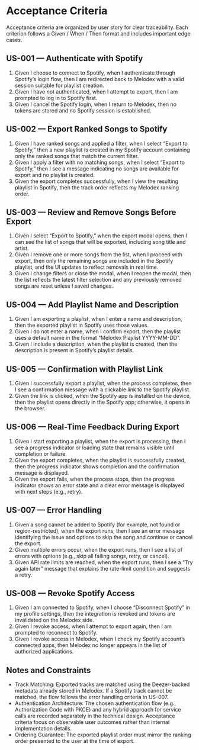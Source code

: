 # Acceptance Criteria

Acceptance criteria are organized by user story for clear traceability. Each criterion follows a Given / When / Then format and includes important edge cases.

## US-001 — Authenticate with Spotify

1. Given I choose to connect to Spotify, when I authenticate through Spotify’s login flow, then I am redirected back to Melodex with a valid session suitable for playlist creation.
2. Given I have not authenticated, when I attempt to export, then I am prompted to log in to Spotify first.
3. Given I cancel the Spotify login, when I return to Melodex, then no tokens are stored and no Spotify session is established.

## US-002 — Export Ranked Songs to Spotify

1. Given I have ranked songs and applied a filter, when I select “Export to Spotify,” then a new playlist is created in my Spotify account containing only the ranked songs that match the current filter.
2. Given I apply a filter with no matching songs, when I select “Export to Spotify,” then I see a message indicating no songs are available for export and no playlist is created.
3. Given the export completes successfully, when I view the resulting playlist in Spotify, then the track order reflects my Melodex ranking order.

## US-003 — Review and Remove Songs Before Export

1. Given I select “Export to Spotify,” when the export modal opens, then I can see the list of songs that will be exported, including song title and artist.
2. Given I remove one or more songs from the list, when I proceed with export, then only the remaining songs are included in the Spotify playlist, and the UI updates to reflect removals in real time.
3. Given I change filters or close the modal, when I reopen the modal, then the list reflects the latest filter selection and any previously removed songs are reset unless I saved changes.

## US-004 — Add Playlist Name and Description

1. Given I am exporting a playlist, when I enter a name and description, then the exported playlist in Spotify uses those values.
2. Given I do not enter a name, when I confirm export, then the playlist uses a default name in the format “Melodex Playlist YYYY-MM-DD”.
3. Given I include a description, when the playlist is created, then the description is present in Spotify’s playlist details.

## US-005 — Confirmation with Playlist Link

1. Given I successfully export a playlist, when the process completes, then I see a confirmation message with a clickable link to the Spotify playlist.
2. Given the link is clicked, when the Spotify app is installed on the device, then the playlist opens directly in the Spotify app; otherwise, it opens in the browser.

## US-006 — Real-Time Feedback During Export

1. Given I start exporting a playlist, when the export is processing, then I see a progress indicator or loading state that remains visible until completion or failure.
2. Given the export completes, when the playlist is successfully created, then the progress indicator shows completion and the confirmation message is displayed.
3. Given the export fails, when the process stops, then the progress indicator shows an error state and a clear error message is displayed with next steps (e.g., retry).

## US-007 — Error Handling

1. Given a song cannot be added to Spotify (for example, not found or region-restricted), when the export runs, then I see an error message identifying the issue and options to skip the song and continue or cancel the export.
2. Given multiple errors occur, when the export runs, then I see a list of errors with options (e.g., skip all failing songs, retry, or cancel).
3. Given API rate limits are reached, when the export runs, then I see a “Try again later” message that explains the rate-limit condition and suggests a retry.

## US-008 — Revoke Spotify Access

1. Given I am connected to Spotify, when I choose “Disconnect Spotify” in my profile settings, then the integration is revoked and tokens are invalidated on the Melodex side.
2. Given I revoke access, when I attempt to export again, then I am prompted to reconnect to Spotify.
3. Given I revoke access in Melodex, when I check my Spotify account’s connected apps, then Melodex no longer appears in the list of authorized applications.

## Notes and Constraints

- Track Matching: Exported tracks are matched using the Deezer-backed metadata already stored in Melodex. If a Spotify track cannot be matched, the flow follows the error handling criteria in US-007.
- Authentication Architecture: The chosen authentication flow (e.g., Authorization Code with PKCE) and any hybrid approach for service calls are recorded separately in the technical design. Acceptance criteria focus on observable user outcomes rather than internal implementation details.
- Ordering Guarantee: The exported playlist order must mirror the ranking order presented to the user at the time of export.
